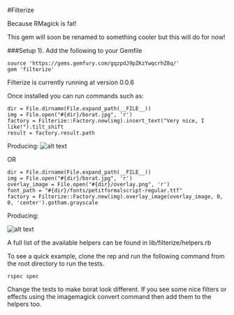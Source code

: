 #Filterize

Because RMagick is fat!

This gem will soon be renamed to something cooler but this will do for now!

###Setup
1). Add the following to your Gemfile
	
	source 'https://gems.gemfury.com/gqzpdJ9pZKzYwqcrhZ8q/'
	gem 'filterize'
	
Filterize is currently running at version 0.0.6

Once installed you can run commands such as:

    dir = File.dirname(File.expand_path(__FILE__))
    img = File.open("#{dir}/borat.jpg", 'r')
    factory = Filterize::Factory.new(img).insert_text("Very nice, I like!").tilt_shift
    result = factory.result.path


Producing:
    ![alt text](https://s3.amazonaws.com/dove-by-you/1.jpg "Example 1")

OR

    dir = File.dirname(File.expand_path(__FILE__))
    img = File.open("#{dir}/borat.jpg", 'r')
    overlay_image = File.open("#{dir}/overlay.png", 'r')
    font_path = "#{dir}/fonts/petitformalscript-regular.ttf"
    factory = Filterize::Factory.new(img).overlay_image(overlay_image, 0, 0, 'center').gotham.grayscale
    
Producing:

  ![alt text](https://s3.amazonaws.com/dove-by-you/2.jpg "Example 2")

    
    
A full list of the available helpers can be found in lib/filterize/helpers.rb

To see a quick example, clone the rep and run the following command from the root directory to run the tests.

    rspec spec
  
Change the tests to make borat look different. If you see some nice filters or effects using the imagemagick convert command then add them to the helpers too. 



